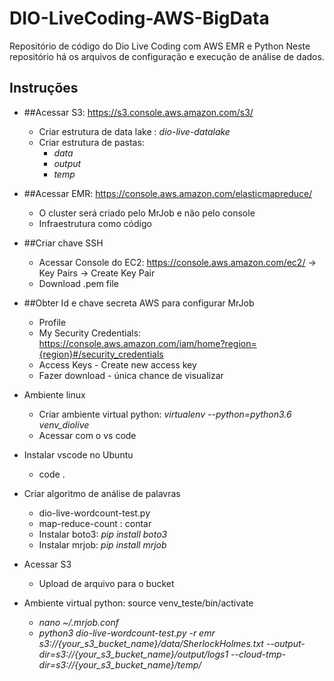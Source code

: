 # DIO-LiveCoding-AWS-BigData
Repositório de código do Dio Live Coding com AWS EMR e Python
Neste repositório há os arquivos de configuração e execução de análise de dados.

## Instruções

* ##Acessar S3: https://s3.console.aws.amazon.com/s3/ 

  * Criar estrutura de data lake : _dio-live-datalake_
  * Criar estrutura de pastas:
    * _data_
    * _output_
    * _temp_
* ##Acessar EMR: https://console.aws.amazon.com/elasticmapreduce/

    * O cluster será criado pelo MrJob e não pelo console
    * Infraestrutura como código 
* ##Criar chave SSH

    * Acessar  Console do EC2: https://console.aws.amazon.com/ec2/ -> Key Pairs -> Create Key Pair	
    * Download .pem file
* ##Obter Id e chave secreta AWS para configurar MrJob

   * Profile
   * My Security Credentials: https://console.aws.amazon.com/iam/home?region={region}#/security_credentials
   * Access Keys - Create new access key
   * Fazer download - única chance de visualizar
* Ambiente linux
   * Criar ambiente virtual python: _virtualenv --python=python3.6 venv_diolive_
   * Acessar com o vs code
* Instalar vscode no Ubuntu
   *  code .
* Criar algoritmo de análise de palavras
   * dio-live-wordcount-test.py
   * map-reduce-count : contar
   * Instalar boto3: _pip install boto3_
   * Instalar mrjob: _pip install mrjob_
* Acessar S3
   * Upload de arquivo para o bucket
* Ambiente virtual python: source venv_teste/bin/activate
  * _nano ~/.mrjob.conf_
  * _python3 dio-live-wordcount-test.py -r emr s3://{your_s3_bucket_name}/data/SherlockHolmes.txt --output-dir=s3://{your_s3_bucket_name}/output/logs1 --cloud-tmp-dir=s3://{your_s3_bucket_name}/temp/_


